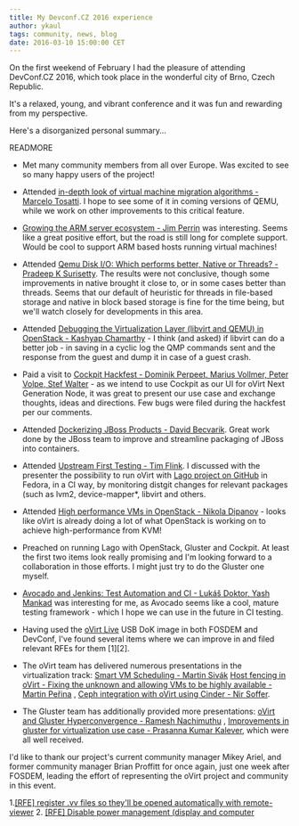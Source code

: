 ```yaml
---
title: My Devconf.CZ 2016 experience
author: ykaul
tags: community, news, blog
date: 2016-03-10 15:00:00 CET
---
```


On the first weekend of February I had the pleasure of attending DevConf.CZ 2016, which took place in the wonderful city of Brno, Czech Republic.

It's a relaxed, young, and vibrant conference and it was fun and rewarding from my perspective.

Here's a disorganized personal summary...

READMORE

- Met many community members from all over Europe. Was excited to see so many happy users of the project!
- Attended [in-depth look of virtual machine migration algorithms - Marcelo Tosatti](https://www.youtube.com/watch?v=XkMIMJKJeTY "in-depth look of virtual machine migration algorithms - Marcelo Tosatti"). I hope to see some of it in coming versions of QEMU, while we work on other improvements to this critical feature.
- [Growing the ARM server ecosystem - Jim Perrin](https://www.youtube.com/watch?v=q4gU87wdRtI "Growing the ARM server ecosystem - Jim Perrin") was interesting. Seems like a great positive effort, but the road is still long for complete support. Would be cool to support ARM based hosts running virtual machines!
- Attended [Qemu Disk I/O: Which performs better, Native or Threads? - Pradeep K Surisetty](https://www.youtube.com/watch?v=Jx93riUF5_I "Qemu Disk I/O: Which performs better, Native or Threads? - Pradeep K Surisetty"). The results were not conclusive, though some improvements in native brought it close to, or in some cases better than threads. Seems that our default of heuristic for threads in file-based storage and native in block based storage is fine for the time being, but we'll watch closely for developments in this area.
- Attended [Debugging the Virtualization Layer (libvirt and QEMU) in OpenStack - Kashyap Chamarthy](https://www.youtube.com/watch?v=Dd2AGGMWXQM "Debugging the Virtualization Layer (libvirt and QEMU) in OpenStack - Kashyap Chamarthy") - I think (and asked) if libvirt can do a better job - in saving in a cyclic log the QMP commands sent and the response from the guest and dump it in case of a guest crash.
- Paid a visit to [Cockpit Hackfest - Dominik Perpeet, Marius Vollmer, Peter Volpe, Stef Walter](https://www.youtube.com/watch?v=TNDe90WSZow "Cockpit Hackfest - Dominik Perpeet, Marius Vollmer, Peter Volpe, Stef Walter") - as we intend to use Cockpit as our UI for oVirt Next Generation Node, it was great to present our use case and exchange thoughts, ideas and directions. Few bugs were filed during the hackfest per our comments.
- Attended [Dockerizing JBoss Products - David Becvarik](https://www.youtube.com/watch?v=NpyEoFlDzOQ "Dockerizing JBoss Products - David Becvarik"). Great work done by the JBoss team to improve and streamline packaging of JBoss into containers.
- Attended [Upstream First Testing - Tim Flink](https://www.youtube.com/watch?v=15-yXOJuonQ "Upstream First Testing - Tim Flink"). I discussed with the presenter the possibility to run oVirt with [Lago project on GitHub](https://github.com/lago-project/lago "Lago project on GitHub") in Fedora, in a CI way, by monitoring distgit changes for relevant packages (such as lvm2, device-mapper*, libvirt and others.
- Attended [High performance VMs in OpenStack - Nikola Dipanov](https://www.youtube.com/watch?v=9J_sEdlpIlQ "High performance VMs in OpenStack - Nikola Dipanov") - looks like oVirt is already doing a lot of what OpenStack is working on to achieve high-performance from KVM!
- Preached on running Lago with OpenStack, Gluster and Cockpit. At least the first two items look really promising and I'm looking forward to a collaboration in those efforts. I might just try to do the Gluster one myself.
- [Avocado and Jenkins: Test Automation and CI - Lukáš Doktor, Yash Mankad](https://www.youtube.com/watch?v=rqavfmPAt7o "Avocado and Jenkins: Test Automation and CI - Lukáš Doktor, Yash Mankad") was interesting for me, as Avocado seems like a cool, mature testing framework - which I hope we can use in the future in CI testing.
- Having used the [oVirt Live](http://www.ovirt.org/download/ovirt-live/"http://www.ovirt.org/download/ovirt-live/") USB DoK image in both FOSDEM and DevConf, I've found several items where we can improve in and filed relevant RFEs for them [1][2].

- The oVirt team has delivered numerous presentations in the virtualization track:
[Smart VM Scheduling - Martin Sivák](https://www.youtube.com/watch?v=cQqJEiK7-Ug "Smart VM Scheduling - Martin Sivák")
[Host fencing in oVirt - Fixing the unknown and allowing VMs to be highly available - Martin Peřina](https://www.youtube.com/watch?v=V1JQtmdleaM "Host fencing in oVirt - Fixing the unknown and allowing VMs to be highly available - Martin Peřina") ,
[Ceph integration with oVirt using Cinder - Nir Soffer](https://www.youtube.com/watch?v=4CbHTAkVDZo "Ceph integration with oVirt using Cinder - Nir Soffer").
- The Gluster team has additionally provided more presentations:
[oVirt and Gluster Hyperconvergence - Ramesh Nachimuthu](https://www.youtube.com/watch?v=XudYwEWQF7U "oVirt and Gluster Hyperconvergence - Ramesh Nachimuthu") ,
[Improvements in gluster for virtualization use case - Prasanna Kumar Kalever](https://www.youtube.com/watch?v=TczVVCbm8NE "Improvements in gluster for virtualization use case - Prasanna Kumar Kalever"), which were all well received.

I'd like to thank our project's current community manager Mikey Ariel, and former community manager Brian Proffitt for once again, just one week after FOSDEM, leading the effort of representing the oVirt project and community in this event.



1.[[RFE] register .vv files so they'll be opened automatically with remote-viewer](https://bugzilla.redhat.com/show_bug.cgi?id=1307261 "[RFE] register .vv files so they'll be opened automatically with remote-viewer")
2. [[RFE] Disable power management (display and computer](https://bugzilla.redhat.com/show_bug.cgi?id=1307262 "[RFE] Disable power management (display and computer")
